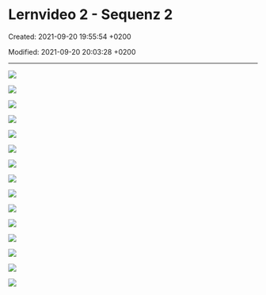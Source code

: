 # Lernvideo 2 - Sequenz 2

Created: 2021-09-20 19:55:54 +0200

Modified: 2021-09-20 20:03:28 +0200

---

![](../../../media/S1_02_PRMA_Projektmanagement-Grundlagen-Lernvideo-2---Sequenz-2-image1.png)



![](../../../media/S1_02_PRMA_Projektmanagement-Grundlagen-Lernvideo-2---Sequenz-2-image2.png)



![](../../../media/S1_02_PRMA_Projektmanagement-Grundlagen-Lernvideo-2---Sequenz-2-image3.png)



![](../../../media/S1_02_PRMA_Projektmanagement-Grundlagen-Lernvideo-2---Sequenz-2-image4.png)



![](../../../media/S1_02_PRMA_Projektmanagement-Grundlagen-Lernvideo-2---Sequenz-2-image5.png)



![](../../../media/S1_02_PRMA_Projektmanagement-Grundlagen-Lernvideo-2---Sequenz-2-image6.png)



![](../../../media/S1_02_PRMA_Projektmanagement-Grundlagen-Lernvideo-2---Sequenz-2-image7.png)



![](../../../media/S1_02_PRMA_Projektmanagement-Grundlagen-Lernvideo-2---Sequenz-2-image8.png)



![](../../../media/S1_02_PRMA_Projektmanagement-Grundlagen-Lernvideo-2---Sequenz-2-image9.png)



![](../../../media/S1_02_PRMA_Projektmanagement-Grundlagen-Lernvideo-2---Sequenz-2-image10.png)



![](../../../media/S1_02_PRMA_Projektmanagement-Grundlagen-Lernvideo-2---Sequenz-2-image11.png)



![](../../../media/S1_02_PRMA_Projektmanagement-Grundlagen-Lernvideo-2---Sequenz-2-image12.png)



![](../../../media/S1_02_PRMA_Projektmanagement-Grundlagen-Lernvideo-2---Sequenz-2-image13.png)



![](../../../media/S1_02_PRMA_Projektmanagement-Grundlagen-Lernvideo-2---Sequenz-2-image14.png)



![](../../../media/S1_02_PRMA_Projektmanagement-Grundlagen-Lernvideo-2---Sequenz-2-image1.png)














